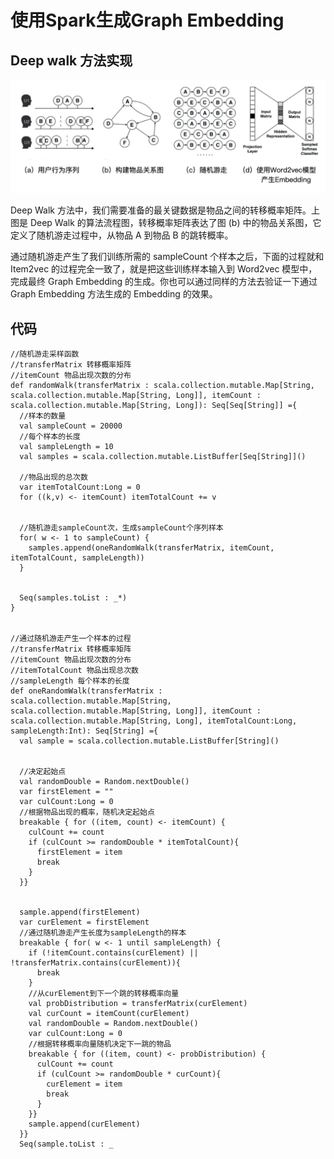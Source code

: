 # 使用Spark生成Graph Embedding

## Deep walk 方法实现

![](Images/2.webp)

Deep Walk 方法中，我们需要准备的最关键数据是物品之间的转移概率矩阵。上图是 Deep Walk 的算法流程图，转移概率矩阵表达了图 (b) 中的物品关系图，它定义了随机游走过程中，从物品 A 到物品 B 的跳转概率。

通过随机游走产生了我们训练所需的 sampleCount 个样本之后，下面的过程就和 Item2vec 的过程完全一致了，就是把这些训练样本输入到 Word2vec 模型中，完成最终 Graph Embedding 的生成。你也可以通过同样的方法去验证一下通过 Graph Embedding 方法生成的 Embedding 的效果。



## 代码


	//随机游走采样函数
	//transferMatrix 转移概率矩阵
	//itemCount 物品出现次数的分布
	def randomWalk(transferMatrix : scala.collection.mutable.Map[String, scala.collection.mutable.Map[String, Long]], itemCount : scala.collection.mutable.Map[String, Long]): Seq[Seq[String]] ={
	  //样本的数量
	  val sampleCount = 20000
	  //每个样本的长度
	  val sampleLength = 10
	  val samples = scala.collection.mutable.ListBuffer[Seq[String]]()
	  
	  //物品出现的总次数
	  var itemTotalCount:Long = 0
	  for ((k,v) <- itemCount) itemTotalCount += v
	
	
	  //随机游走sampleCount次，生成sampleCount个序列样本
	  for( w <- 1 to sampleCount) {
	    samples.append(oneRandomWalk(transferMatrix, itemCount, itemTotalCount, sampleLength))
	  }
	
	
	  Seq(samples.toList : _*)
	}
	
	
	//通过随机游走产生一个样本的过程
	//transferMatrix 转移概率矩阵
	//itemCount 物品出现次数的分布
	//itemTotalCount 物品出现总次数
	//sampleLength 每个样本的长度
	def oneRandomWalk(transferMatrix : scala.collection.mutable.Map[String, scala.collection.mutable.Map[String, Long]], itemCount : scala.collection.mutable.Map[String, Long], itemTotalCount:Long, sampleLength:Int): Seq[String] ={
	  val sample = scala.collection.mutable.ListBuffer[String]()
	
	
	  //决定起始点
	  val randomDouble = Random.nextDouble()
	  var firstElement = ""
	  var culCount:Long = 0
	  //根据物品出现的概率，随机决定起始点
	  breakable { for ((item, count) <- itemCount) {
	    culCount += count
	    if (culCount >= randomDouble * itemTotalCount){
	      firstElement = item
	      break
	    }
	  }}
	
	
	  sample.append(firstElement)
	  var curElement = firstElement
	  //通过随机游走产生长度为sampleLength的样本
	  breakable { for( w <- 1 until sampleLength) {
	    if (!itemCount.contains(curElement) || !transferMatrix.contains(curElement)){
	      break
	    }
	    //从curElement到下一个跳的转移概率向量
	    val probDistribution = transferMatrix(curElement)
	    val curCount = itemCount(curElement)
	    val randomDouble = Random.nextDouble()
	    var culCount:Long = 0
	    //根据转移概率向量随机决定下一跳的物品
	    breakable { for ((item, count) <- probDistribution) {
	      culCount += count
	      if (culCount >= randomDouble * curCount){
	        curElement = item
	        break
	      }
	    }}
	    sample.append(curElement)
	  }}
	  Seq(sample.toList : _



